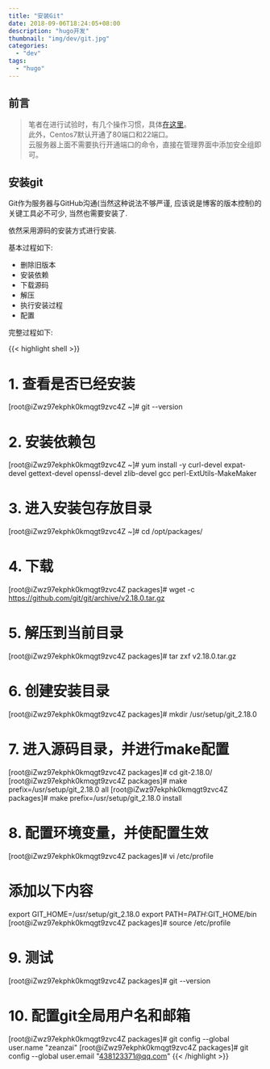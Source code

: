 ```yaml
---
title: "安装Git"
date: 2018-09-06T18:24:05+08:00
description: "hugo开发"
thumbnail: "img/dev/git.jpg"
categories:
  - "dev"
tags:
  - "hugo"
---
```


## 前言

> 笔者在进行试验时，有几个操作习惯，具体[在这里](https://github.com/zeanzai/Computer-Science-Study-Note/blob/master/operation/README.md)。<br>
> 此外，Centos7默认开通了80端口和22端口。<br>
> 云服务器上面不需要执行开通端口的命令，直接在管理界面中添加安全组即可。


## 安装git

Git作为服务器与GitHub沟通(当然这种说法不够严谨, 应该说是博客的版本控制)的关键工具必不可少, 当然也需要安装了.

依然采用源码的安装方式进行安装.

基本过程如下:

- 删除旧版本
- 安装依赖
- 下载源码
- 解压
- 执行安装过程
- 配置

完整过程如下:


{{< highlight shell >}}
# 1. 查看是否已经安装
[root@iZwz97ekphk0kmqgt9zvc4Z ~]# git --version

# 2. 安装依赖包
[root@iZwz97ekphk0kmqgt9zvc4Z ~]# yum install -y curl-devel expat-devel gettext-devel openssl-devel zlib-devel gcc perl-ExtUtils-MakeMaker

# 3. 进入安装包存放目录
[root@iZwz97ekphk0kmqgt9zvc4Z ~]# cd /opt/packages/

# 4. 下载
[root@iZwz97ekphk0kmqgt9zvc4Z packages]# wget -c https://github.com/git/git/archive/v2.18.0.tar.gz

# 5. 解压到当前目录
[root@iZwz97ekphk0kmqgt9zvc4Z packages]# tar zxf v2.18.0.tar.gz

# 6. 创建安装目录
[root@iZwz97ekphk0kmqgt9zvc4Z packages]# mkdir /usr/setup/git_2.18.0

# 7. 进入源码目录，并进行make配置
[root@iZwz97ekphk0kmqgt9zvc4Z packages]# cd git-2.18.0/
[root@iZwz97ekphk0kmqgt9zvc4Z packages]# make prefix=/usr/setup/git_2.18.0 all
[root@iZwz97ekphk0kmqgt9zvc4Z packages]# make prefix=/usr/setup/git_2.18.0 install

# 8. 配置环境变量，并使配置生效
[root@iZwz97ekphk0kmqgt9zvc4Z packages]# vi /etc/profile
# 添加以下内容
export GIT_HOME=/usr/setup/git_2.18.0
export PATH=$PATH:$GIT_HOME/bin
[root@iZwz97ekphk0kmqgt9zvc4Z packages]# source /etc/profile

# 9. 测试
[root@iZwz97ekphk0kmqgt9zvc4Z packages]# git --version

# 10. 配置git全局用户名和邮箱
[root@iZwz97ekphk0kmqgt9zvc4Z packages]# git config --global user.name "zeanzai"
[root@iZwz97ekphk0kmqgt9zvc4Z packages]# git config --global user.email "438123371@qq.com"
{{< /highlight >}}
